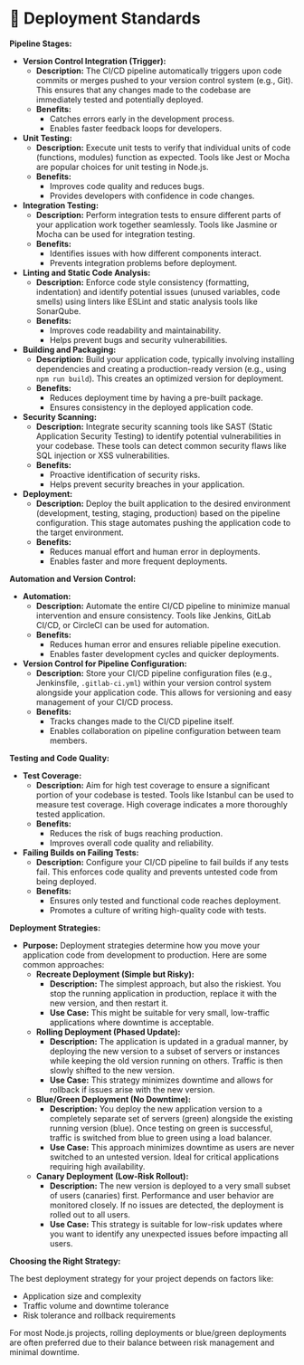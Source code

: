 # 📖 Deployment Standards

**Pipeline Stages:**

* **Version Control Integration (Trigger):**
  * **Description:** The CI/CD pipeline automatically triggers upon code commits or merges pushed to your version control system (e.g., Git). This ensures that any changes made to the codebase are immediately tested and potentially deployed.
  * **Benefits:**
    * Catches errors early in the development process.
    * Enables faster feedback loops for developers.
* **Unit Testing:**
  * **Description:** Execute unit tests to verify that individual units of code (functions, modules) function as expected. Tools like Jest or Mocha are popular choices for unit testing in Node.js.
  * **Benefits:**
    * Improves code quality and reduces bugs.
    * Provides developers with confidence in code changes.
* **Integration Testing:**
  * **Description:** Perform integration tests to ensure different parts of your application work together seamlessly. Tools like Jasmine or Mocha can be used for integration testing.
  * **Benefits:**
    * Identifies issues with how different components interact.
    * Prevents integration problems before deployment.
* **Linting and Static Code Analysis:**
  * **Description:** Enforce code style consistency (formatting, indentation) and identify potential issues (unused variables, code smells) using linters like ESLint and static analysis tools like SonarQube.
  * **Benefits:**
    * Improves code readability and maintainability.
    * Helps prevent bugs and security vulnerabilities.
* **Building and Packaging:**
  * **Description:** Build your application code, typically involving installing dependencies and creating a production-ready version (e.g., using `npm run build`). This creates an optimized version for deployment.
  * **Benefits:**
    * Reduces deployment time by having a pre-built package.
    * Ensures consistency in the deployed application code.
* **Security Scanning:**
  * **Description:** Integrate security scanning tools like SAST (Static Application Security Testing) to identify potential vulnerabilities in your codebase. These tools can detect common security flaws like SQL injection or XSS vulnerabilities.
  * **Benefits:**
    * Proactive identification of security risks.
    * Helps prevent security breaches in your application.
* **Deployment:**
  * **Description:** Deploy the built application to the desired environment (development, testing, staging, production) based on the pipeline configuration. This stage automates pushing the application code to the target environment.
  * **Benefits:**
    * Reduces manual effort and human error in deployments.
    * Enables faster and more frequent deployments.

**Automation and Version Control:**

* **Automation:**
  * **Description:** Automate the entire CI/CD pipeline to minimize manual intervention and ensure consistency. Tools like Jenkins, GitLab CI/CD, or CircleCI can be used for automation.
  * **Benefits:**
    * Reduces human error and ensures reliable pipeline execution.
    * Enables faster development cycles and quicker deployments.
* **Version Control for Pipeline Configuration:**
  * **Description:** Store your CI/CD pipeline configuration files (e.g., Jenkinsfile, `.gitlab-ci.yml`) within your version control system alongside your application code. This allows for versioning and easy management of your CI/CD process.
  * **Benefits:**
    * Tracks changes made to the CI/CD pipeline itself.
    * Enables collaboration on pipeline configuration between team members.

**Testing and Code Quality:**

* **Test Coverage:**
  * **Description:** Aim for high test coverage to ensure a significant portion of your codebase is tested. Tools like Istanbul can be used to measure test coverage. High coverage indicates a more thoroughly tested application.
  * **Benefits:**
    * Reduces the risk of bugs reaching production.
    * Improves overall code quality and reliability.
* **Failing Builds on Failing Tests:**
  * **Description:** Configure your CI/CD pipeline to fail builds if any tests fail. This enforces code quality and prevents untested code from being deployed.
  * **Benefits:**
    * Ensures only tested and functional code reaches deployment.
    * Promotes a culture of writing high-quality code with tests.

**Deployment Strategies:**

* **Purpose:** Deployment strategies determine how you move your application code from development to production. Here are some common approaches:
  * **Recreate Deployment (Simple but Risky):**
    * **Description:** The simplest approach, but also the riskiest. You stop the running application in production, replace it with the new version, and then restart it.
    * **Use Case:** This might be suitable for very small, low-traffic applications where downtime is acceptable.
  * **Rolling Deployment (Phased Update):**
    * **Description:** The application is updated in a gradual manner, by deploying the new version to a subset of servers or instances while keeping the old version running on others. Traffic is then slowly shifted to the new version.
    * **Use Case:** This strategy minimizes downtime and allows for rollback if issues arise with the new version.
  * **Blue/Green Deployment (No Downtime):**
    * **Description:** You deploy the new application version to a completely separate set of servers (green) alongside the existing running version (blue). Once testing on green is successful, traffic is switched from blue to green using a load balancer.
    * **Use Case:** This approach minimizes downtime as users are never switched to an untested version. Ideal for critical applications requiring high availability.
  * **Canary Deployment (Low-Risk Rollout):**
    * **Description:** The new version is deployed to a very small subset of users (canaries) first. Performance and user behavior are monitored closely. If no issues are detected, the deployment is rolled out to all users.
    * **Use Case:** This strategy is suitable for low-risk updates where you want to identify any unexpected issues before impacting all users.

**Choosing the Right Strategy:**

The best deployment strategy for your project depends on factors like:

* Application size and complexity
* Traffic volume and downtime tolerance
* Risk tolerance and rollback requirements

For most Node.js projects, rolling deployments or blue/green deployments are often preferred due to their balance between risk management and minimal downtime.
